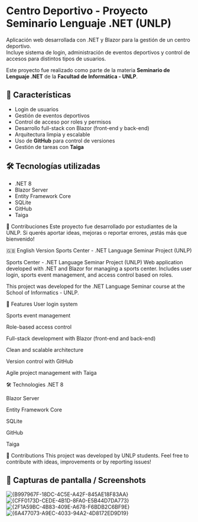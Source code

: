 # Centro Deportivo - Proyecto Seminario Lenguaje .NET (UNLP)

Aplicación web desarrollada con .NET y Blazor para la gestión de un centro deportivo.  
Incluye sistema de login, administración de eventos deportivos y control de accesos para distintos tipos de usuarios.

Este proyecto fue realizado como parte de la materia **Seminario de Lenguaje .NET** de la **Facultad de Informática - UNLP**.

## 🚀 Características

- Login de usuarios
- Gestión de eventos deportivos
- Control de acceso por roles y permisos
- Desarrollo full-stack con Blazor (front-end y back-end)
- Arquitectura limpia y escalable
- Uso de **GitHub** para control de versiones
- Gestión de tareas con **Taiga**

## 🛠️ Tecnologías utilizadas

- .NET 8
- Blazor Server
- Entity Framework Core
- SQLite
- GitHub
- Taiga

🙌 Contribuciones
Este proyecto fue desarrollado por estudiantes de la UNLP.
Si querés aportar ideas, mejoras o reportar errores, ¡estás más que bienvenido!


🇬🇧 English Version
Sports Center - .NET Language Seminar Project (UNLP)

   Sports Center - .NET Language Seminar Project (UNLP)
Web application developed with .NET and Blazor for managing a sports center.
Includes user login, sports event management, and access control based on roles.

This project was developed for the .NET Language Seminar course at the School of Informatics - UNLP.

🚀 Features
User login system

Sports event management

Role-based access control

Full-stack development with Blazor (front-end and back-end)

Clean and scalable architecture

Version control with GitHub

Agile project management with Taiga

🛠️ Technologies
.NET 8

Blazor Server

Entity Framework Core

SQLite

GitHub

Taiga

🙌 Contributions
This project was developed by UNLP students.
Feel free to contribute with ideas, improvements or by reporting issues!

## 📸 Capturas de pantalla / Screenshots


![{B997967F-18DC-4C5E-A42F-845AE18F83AA}](https://github.com/user-attachments/assets/a7401364-46ec-4580-9fb2-fd27880f3c2e)
![{CFF0173D-CEDE-4B1D-8FA0-E5B44D7DA773}](https://github.com/user-attachments/assets/8a9f1429-2e9c-4d72-b53c-cf9de42ba8f3)
![{2F1A59BC-4B83-409E-A678-F6BDB2C6BF9E}](https://github.com/user-attachments/assets/4650c3ef-f292-49c8-b07b-a95bc4423641)
![{6A477073-A9EC-4033-94A2-4D8172ED9D19}](https://github.com/user-attachments/assets/451e0ec9-9d2d-49b1-8022-d691966af1e9)




